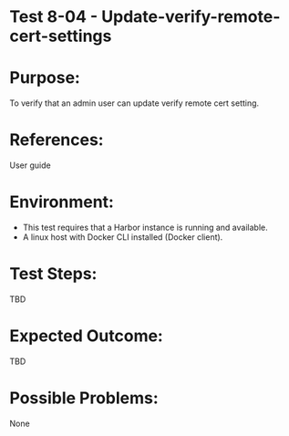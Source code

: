 Test 8-04 - Update-verify-remote-cert-settings
=======

# Purpose:

To verify that an admin user can update verify remote cert setting.  

# References:
User guide

# Environment:
* This test requires that a Harbor instance is running and available.
* A linux host with Docker CLI installed (Docker client).

# Test Steps:

TBD

# Expected Outcome:

TBD

# Possible Problems:
None
